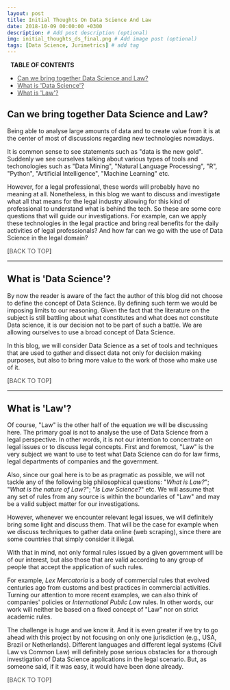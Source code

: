 ```yaml
---
layout: post
title: Initial Thoughts On Data Science And Law
date: 2018-10-09 00:00:00 +0300
description: # Add post description (optional)
img: initial_thoughts_ds_final.png # Add image post (optional)
tags: [Data Science, Jurimetrics] # add tag
---
```


<style>
    a:link {
        color: #515151;
    }
    a:visited {
        color: #515151;
    }
    a:active {
        color: #515151;
    }
</style>

<a name="TOC"></a>

<div class="table_of_contents">
&nbsp;&nbsp;<b>TABLE OF CONTENTS</b>
    <ul>
        <li><a href="#bring_ds_to_law" class="table_of_contents_itens">Can we bring together Data Science and Law?</a></li>
        <li><a href="#what_ds" class="table_of_contents_itens">What is 'Data Science'?</a></li>
        <li><a href="#what_law" class="table_of_contents_itens">What is 'Law'?</a></li>
    </ul>
</div>

<a name="bring_ds_to_law"></a>

## Can we bring together Data Science and Law?

Being able to analyse large amounts of data and to create value from it is at the center of most of discussions regarding new technologies nowadays.

It is common sense to see statements such as "data is the new gold". Suddenly we see ourselves talking about various types of tools and techonologies such as "Data Mining", "Natural Language Processing", "R", "Python", "Artificial Intelligence", "Machine Learning" etc.

However, for a legal professional, these words will probably have no meaning at all. Nonetheless, in this blog we want to discuss and investigate what all that means for the legal industry allowing for this kind of professional to understand what is behind the tech. So these are some core questions that will guide our investigations. For example, can we apply these technologies in the legal practice and bring real benefits for the daily activities of legal professionals? And how far can we go with the use of Data Science in the legal domain?

[<a href="#TOC" style="text-decoration: none;">BACK TO TOP</a>]

----

<a name="what_ds"></a>

## What is 'Data Science'?

By now the reader is aware of the fact the author of this blog did not choose to define the concept of Data Science. By defining such term we would be imposing limits to our reasoning. Given the fact that the literature on the subject is still battling about what constitutes and what does not constitute Data science, it is our decision not to be part of such a battle. We are allowing ourselves to use a broad concept of Data Science.

In this blog, we will consider Data Science as a set of tools and techniques that are used to gather and dissect data not only for decision making purposes, but also to bring more value to the work of those who make use of it.

[<a href="#TOC" style="text-decoration: none;">BACK TO TOP</a>]

----

<a name="what_law"></a>

## What is 'Law'?

Of course, "Law" is the other half of the equation we will be discussing here. The primary goal is not to analyse the use of Data Science from a legal perspective. In other words, it is not our intention to concentrate on legal issues or to discuss legal concepts. First and foremost, "Law" is the very subject we want to use to test what Data Science can do for law firms, legal departments of companies and the government.

Also, since our goal here is to be as pragmatic as possible, we will not tackle any of the following big philosophical questions: "*What is Law?*"; "*What is the nature of Law?*"; "*Is Law Science?*" etc. We will assume that any set of rules from any source is within the boundaries of "Law" and may be a valid subject matter for our investigations.

However, whenever we encounter relevant legal issues, we will definitely bring some light and discuss them. That will be the case for example when we discuss techniques to gather data online (web scraping), since there are some countries that simply consider it illegal.

With that in mind, not only formal rules issued by a given government will be of our interest, but also those that are valid according to any group of people that accept the application of such rules.

For example, *Lex Mercatoria* is a body of commercial rules that evolved centuries ago from customs and best practices in commercial activities. Turning our attention to more recent examples, we can also think of companies' policies or *International Public Law* rules. In other words, our work will neither be based on a fixed concept of "Law" nor on strict academic rules.

The challenge is huge and we know it. And it is even greater if we try to go ahead with this project by not focusing on only one jurisdiction (e.g., USA, Brazil or Netherlands). Different languages and different legal systems (Civil Law vs Common Law) will definitely pose serious obstacles for a thorough investigation of Data Science applications in the legal scenario. But, as someone said, if it was easy, it would have been done already.

[<a href="#TOC" style="text-decoration: none;">BACK TO TOP</a>]